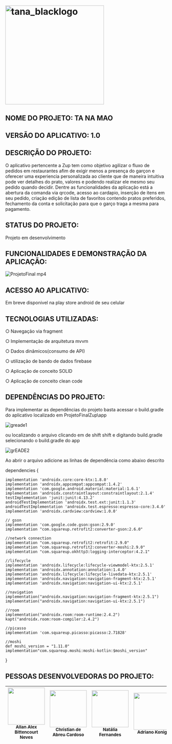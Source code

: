 # <img width="308" alt="tana_blacklogo" src="https://user-images.githubusercontent.com/102183303/184753402-5a97c289-79f3-4994-83ea-1ebd4b407a9a.png">

## NOME DO PROJETO: TA NA MAO

## VERSÃO DO APLICATIVO: 1.0

## DESCRIÇÃO DO PROJETO:

O aplicativo  pertencente a Zup tem como objetivo agilizar o fluxo de pedidos em restaurantes afim de exigir menos a presença do garçon e oferecer uma experiencia personalizada ao cliente que de maneira intuitiva pode ver detalhes do prato, valores e podendo realizar ele mesmo seu pedido quando  decidir. Dentre as funcionalidades da aplicação está a abertura da comanda via qrcode, acesso  ao cardapio,  inserção de itens em seu pedido, criação edição de lista de favoritos contendo pratos preferidos, fechamento da conta e solicitação para que o garço traga a mesma para pagamento.

## STATUS DO PROJETO:

Projeto em desenvolvimento

## FUNCIONALIDADES E DEMONSTRAÇÃO DA APLICAÇÃO:
![ProjetoFinal mp4](https://user-images.githubusercontent.com/102183303/185155569-5ec3f66c-c066-4d9f-8098-9eff9cdb57b0.gif)




## ACESSO AO APLICATIVO:

Em breve disponivel na play store android de seu celular

## TECNOLOGIAS UTILIZADAS:

○ Navegação via fragment

○ Implementação de arquitetura mvvm

○ Dados dinâmicos(consumo de API)

○ utilização de bando de dados firebase

○ Aplicação de conceito SOLID

○ Aplicação de conceito clean code

## DEPENDÊNCIAS DO PROJETO:
Para implementar as dependências do projeto basta acessar o build.gradle do aplicativo localizado em ProjetoFinalZup\app

![greade1](https://user-images.githubusercontent.com/102183303/185227636-901762e3-3175-46b6-9a8f-0429271d1c2d.JPG)


ou localizando o arquivo  clicando em de shift shift e digitando build.gradle selecionando o build.gradle do app

![grEADE2](https://user-images.githubusercontent.com/102183303/185227742-5881f3e7-cfa0-49e8-a5e7-9667f42e751d.JPG)


Ao abrir o arquivo adicione as linhas de dependência como abaixo descrito

dependencies {

    implementation 'androidx.core:core-ktx:1.8.0'
    implementation 'androidx.appcompat:appcompat:1.4.2'
    implementation 'com.google.android.material:material:1.6.1'
    implementation 'androidx.constraintlayout:constraintlayout:2.1.4'
    testImplementation 'junit:junit:4.13.2'
    androidTestImplementation 'androidx.test.ext:junit:1.1.3'
    androidTestImplementation 'androidx.test.espresso:espresso-core:3.4.0'
    implementation 'androidx.cardview:cardview:1.0.0'

    // gson
    implementation 'com.google.code.gson:gson:2.9.0'
    implementation "com.squareup.retrofit2:converter-gson:2.6.0"

    //network connection
    implementation "com.squareup.retrofit2:retrofit:2.9.0"
    implementation "com.squareup.retrofit2:converter-moshi:2.9.0"
    implementation "com.squareup.okhttp3:logging-interceptor:4.2.1"

    //lifecycle
    implementation 'androidx.lifecycle:lifecycle-viewmodel-ktx:2.5.1'
    implementation 'androidx.annotation:annotation:1.4.0'
    implementation 'androidx.lifecycle:lifecycle-livedata-ktx:2.5.1'
    implementation 'androidx.navigation:navigation-fragment-ktx:2.5.1'
    implementation 'androidx.navigation:navigation-ui-ktx:2.5.1'

    //navigation
    implementation("androidx.navigation:navigation-fragment-ktx:2.5.1")
    implementation("androidx.navigation:navigation-ui-ktx:2.5.1")

    //room
    implementation("androidx.room:room-runtime:2.4.2")
    kapt("androidx.room:room-compiler:2.4.2")

    //picasso
    implementation 'com.squareup.picasso:picasso:2.71828'

    //moshi
    def moshi_version = "1.11.0"
    implementation"com.squareup.moshi:moshi-kotlin:$moshi_version"
}


## PESSOAS DESENVOLVEDORAS DO PROJETO:

| [<img src="https://avatars.githubusercontent.com/u/94246969?s=400&u=fc440c507c176ecc3e7cf8f069f9e080310f8746&v=4" width=115><br><sub>Allan Alex Bittencourt Neves</sub>](https://github.com/allanzup) | [<img src="https://avatars.githubusercontent.com/christiandeabreuuu" width=115><br><sub>Christian de Abreu Cardoso</sub>](https://github.com/christiandeabreuu)| [<img src="https://avatars.githubusercontent.com/fernandesnatalia" width=115><br><sub>Natália Fernandes</sub>](https://github.com/oliveiranatalia) |[<img src="https://avatars.githubusercontent.com/Adriano-konig" width=115><br><sub>Adriano Konig</sub>](https://github.com/28drico) |
| :-------------------------------------------------------------------------------------------------------------------------------------------------------------------------------------------------------: | :--------------------------------------------------------------------------------------------------------------------------------------------------------------------------------------------------------: | :----------------------------------------------------------------------------------------------------------------------------------------------: |:----------------------------------------------------------------------------------------------------------------------------------------------: |
